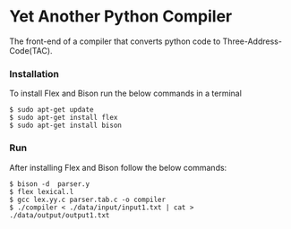 # Yet Another Python Compiler
The front-end of a compiler that converts python code to Three-Address-Code(TAC).

### Installation
To install Flex and Bison run the below commands in a terminal

``` 
$ sudo apt-get update
$ sudo apt-get install flex
$ sudo apt-get install bison
```

### Run 
After installing Flex and Bison follow the below commands:

``` 
$ bison -d  parser.y
$ flex lexical.l
$ gcc lex.yy.c parser.tab.c -o compiler
$ ./compiler < ./data/input/input1.txt | cat > ./data/output/output1.txt
```
